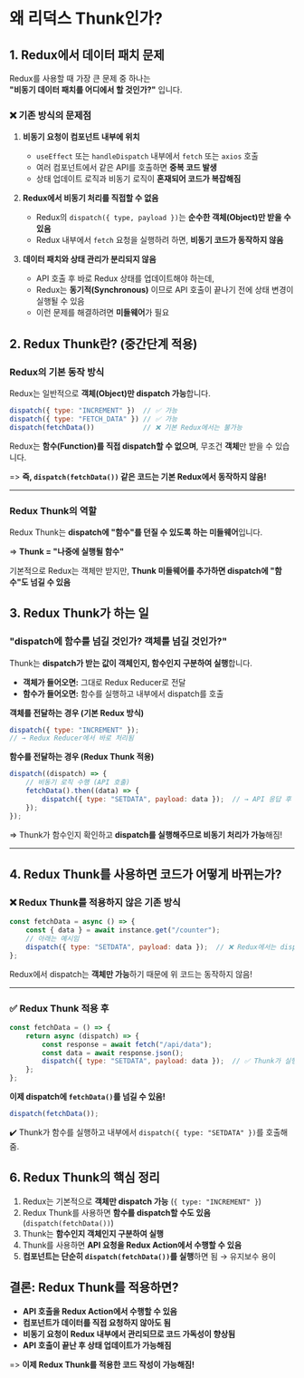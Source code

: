 # 왜 리덕스 Thunk인가?

## 1. Redux에서 데이터 패치 문제  

Redux를 사용할 때 가장 큰 문제 중 하나는  
**"비동기 데이터 패치를 어디에서 할 것인가?"** 입니다.  

### ❌ 기존 방식의 문제점  

1. **비동기 요청이 컴포넌트 내부에 위치**  

   - `useEffect` 또는 `handleDispatch` 내부에서 `fetch` 또는 `axios` 호출  
   - 여러 컴포넌트에서 같은 API를 호출하면 **중복 코드 발생**  
   - 상태 업데이트 로직과 비동기 로직이 **혼재되어 코드가 복잡해짐**  

2. **Redux에서 비동기 처리를 직접할 수 없음** 

   - Redux의 `dispatch({ type, payload })`는 **순수한 객체(Object)만 받을 수 있음**  
   - Redux 내부에서 `fetch` 요청을 실행하려 하면, **비동기 코드가 동작하지 않음**  

3. **데이터 패치와 상태 관리가 분리되지 않음**  

   - API 호출 후 바로 Redux 상태를 업데이트해야 하는데,  
   - Redux는 **동기적(Synchronous)** 이므로 API 호출이 끝나기 전에 상태 변경이 실행될 수 있음  
   - 이런 문제를 해결하려면 **미들웨어**가 필요  

## 2. Redux Thunk란? (중간단계 적용)

### Redux의 기본 동작 방식  

Redux는 일반적으로 **객체(Object)만 dispatch 가능**합니다.  

```js
dispatch({ type: "INCREMENT" })  // ✅ 가능
dispatch({ type: "FETCH_DATA" }) // ✅ 가능
dispatch(fetchData())            // ❌ 기본 Redux에서는 불가능
```
  
Redux는 **함수(Function)를 직접 dispatch할 수 없으며**, 무조건 **객체**만 받을 수 있습니다.  

=> **즉, `dispatch(fetchData())` 같은 코드는 기본 Redux에서 동작하지 않음!**  

---

### Redux Thunk의 역할 

Redux Thunk는 **dispatch에 "함수"를 던질 수 있도록 하는 미들웨어**입니다.  

=> **Thunk = "나중에 실행될 함수"**  

기본적으로 Redux는 객체만 받지만, **Thunk 미들웨어를 추가하면 dispatch에 "함수"도 넘길 수 있음**  

## 3. Redux Thunk가 하는 일

### "dispatch에 함수를 넘길 것인가? 객체를 넘길 것인가?" 

Thunk는 **dispatch가 받는 값이 객체인지, 함수인지 구분하여 실행**합니다.  

- **객체가 들어오면:** 그대로 Redux Reducer로 전달  
- **함수가 들어오면:** 함수를 실행하고 내부에서 dispatch를 호출  

**객체를 전달하는 경우 (기본 Redux 방식)**  

```js
dispatch({ type: "INCREMENT" });  
// → Redux Reducer에서 바로 처리됨
```

**함수를 전달하는 경우 (Redux Thunk 적용)**  

```js
dispatch((dispatch) => {
    // 비동기 로직 수행 (API 호출)
    fetchData().then((data) => {
        dispatch({ type: "SETDATA", payload: data });  // → API 응답 후 Redux 상태 변경
    });
});
```
=> Thunk가 함수인지 확인하고 **dispatch를 실행해주므로 비동기 처리가 가능**해짐!

---

## 4. Redux Thunk를 사용하면 코드가 어떻게 바뀌는가?

### ❌ **Redux Thunk를 적용하지 않은 기존 방식**

```js
const fetchData = async () => {
    const { data } = await instance.get("/counter");
    // 아래는 예시임
    dispatch({ type: "SETDATA", payload: data });  // ❌ Redux에서는 dispatch를 직접 실행할 수 없음
};
```
Redux에서 dispatch는 **객체만 가능**하기 때문에 위 코드는 동작하지 않음!

---

### ✅ Redux Thunk 적용 후
```js
const fetchData = () => {
    return async (dispatch) => {
        const response = await fetch("/api/data");
        const data = await response.json();
        dispatch({ type: "SETDATA", payload: data });  // ✅ Thunk가 실행하여 Redux에 전달 가능
    };
};

```

**이제 dispatch에 `fetchData()`를 넘길 수 있음!** 

```js
dispatch(fetchData());
```

✔️ Thunk가 함수를 실행하고 내부에서 `dispatch({ type: "SETDATA" })`를 호출해줌.

## **6. Redux Thunk의 핵심 정리**
1. Redux는 기본적으로 **객체만 dispatch 가능** (`{ type: "INCREMENT" }`)  
2. Redux Thunk를 사용하면 **함수를 dispatch할 수도 있음** (`dispatch(fetchData())`)  
3. Thunk는 **함수인지 객체인지 구분하여 실행**  
4. Thunk를 사용하면 **API 요청을 Redux Action에서 수행할 수 있음**  
5. **컴포넌트는 단순히 `dispatch(fetchData())`를 실행**하면 됨 → 유지보수 용이  

## 결론: Redux Thunk를 적용하면?

- **API 호출을 Redux Action에서 수행할 수 있음**  
- **컴포넌트가 데이터를 직접 요청하지 않아도 됨**  
- **비동기 요청이 Redux 내부에서 관리되므로 코드 가독성이 향상됨**  
- **API 호출이 끝난 후 상태 업데이트가 가능해짐**  

=> **이제 Redux Thunk를 적용한 코드 작성이 가능해짐!**